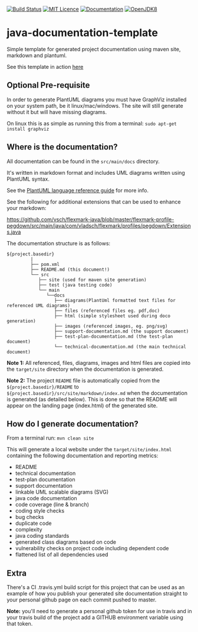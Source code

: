 [![Build Status](https://travis-ci.org/SuperEvenSteven/java-documentation-template.svg?branch=master)](https://travis-ci.org/SuperEvenSteven/java-documentation-template) [![MIT Licence](https://img.shields.io/badge/license-MIT-blue.svg)](https://opensource.org/licenses/mit-license.php) [![Documentation](https://img.shields.io/badge/code-documented-brightgreen.svg)](https://superevensteven.github.io/java-documentation-template/index.html) [![OpenJDK8](https://img.shields.io/badge/OpenJDK-8-brightgreen.svg)](https://openjdk.java.net/)

# java-documentation-template
Simple template for generated project documentation using maven site, markdown and plantuml.

See this template in action [here](https://stephenohair.github.io/java-documentation-template/index.html)

## Optional Pre-requisite
In order to generate PlantUML diagrams you must have GraphViz installed on your system path, be it linux/mac/windows. The site will still generate without it but will have missing diagrams.

On linux this is as simple as running this from a terminal: `sudo apt-get install graphviz`

## Where is the documentation?
All documentation can be found in the `src/main/docs` directory. 

It's written in markdown format and includes UML diagrams written using PlantUML syntax. 

See the [PlantUML language reference guide](http://plantuml.com/PlantUML_Language_Reference_Guide.pdf) for more info.

See the following for additional extensions that can be used to enhance your markdown:

https://github.com/vsch/flexmark-java/blob/master/flexmark-profile-pegdown/src/main/java/com/vladsch/flexmark/profiles/pegdown/Extensions.java

The documentation structure is as follows:

```
${project.basedir}
         |
         ├── pom.xml
         ├── README.md (this document!)
         └── src
            ├── site (used for maven site generation)
            ├── test (java testing code)
            └── main 
               └──docs
                  ├── diagrams(PlantUml formatted text files for referenced UML diagrams)
                  ├── files (referenced files eg. pdf,doc)
                  ├── html (simple stylesheet used during doco generation)
                  ├── images (referenced images, eg. png/svg)
                  ├── support-documentation.md (the support document)
                  ├── test-plan-documentation.md (the test-plan document)
                  └── technical-documentation.md (the main technical document)
```

**Note 1:** All referenced, files, diagrams, images and html files are copied into the `target/site` directory when the documentation is generated.

**Note 2:** The project `README` file is automatically copied from the `${project.basedir}/README` to `${project.basedir}/src/site/markdown/index.md` when the documentation is generated (as detailed below). This is done so that the README will appear on the landing page (index.html) of the generated site. 
## How do I generate documentation?
From a terminal run: `mvn clean site`

This will generate a local website under the `target/site/index.html` containing the following documentation and reporting metrics:

- README
- technical documentation
- test-plan documentation
- support documentation
- linkable UML scalable diagrams (SVG)
- java code documentation
- code coverage (line & branch)
- coding style checks
- bug checks 
- duplicate code
- complexity
- java coding standards
- generated class diagrams based on code
- vulnerability checks on project code including dependent code
- flattened list of all dependencies used

## Extra
There's a CI .travis.yml build script for this project that can be used as an example of how you publish your generated site documentation straight to your personal github page on each commit pushed to master. 

**Note:** you'll need to generate a personal github token for use in travis and in your travis build of the project add a GITHUB environment variable using that token.
